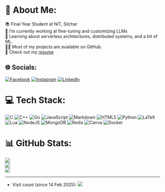 # 💫 About Me:
📚 Final Year Student at NIT, Silchar<br>🔭 I’m currently working at fine-tuning and customizing LLMs<br>🧐 Learning about serverless architectures, distributed systems, and a bit of ML.<br>👨‍💻 Most of my projects are available on GitHub.<br>📙 Check out my [resume](https://drive.google.com/file/d/1_5qnKsokCJQsRhN6FiAOM871-DvhDfL4/view)<br>


## 🌐 Socials:
[![Facebook](https://img.shields.io/badge/Facebook-%231877F2.svg?logo=Facebook&logoColor=white)](https://facebook.com/dimpalkalita99) [![Instagram](https://img.shields.io/badge/Instagram-%23E4405F.svg?logo=Instagram&logoColor=white)](https://instagram.com/dimpal_kalita_99) [![LinkedIn](https://img.shields.io/badge/LinkedIn-%230077B5.svg?logo=linkedin&logoColor=white)](https://linkedin.com/in/dimpal-kalita-819121226) 

# 💻 Tech Stack:
![C](https://img.shields.io/badge/c-%2300599C.svg?style=flat&logo=c&logoColor=white) ![C++](https://img.shields.io/badge/c++-%2300599C.svg?style=flat&logo=c%2B%2B&logoColor=white) ![Go](https://img.shields.io/badge/go-%2300ADD8.svg?style=flat&logo=go&logoColor=white) ![JavaScript](https://img.shields.io/badge/javascript-%23323330.svg?style=flat&logo=javascript&logoColor=%23F7DF1E) ![Markdown](https://img.shields.io/badge/markdown-%23000000.svg?style=flat&logo=markdown&logoColor=white) ![HTML5](https://img.shields.io/badge/html5-%23E34F26.svg?style=flat&logo=html5&logoColor=white) ![Python](https://img.shields.io/badge/python-3670A0?style=flat&logo=python&logoColor=ffdd54) ![LaTeX](https://img.shields.io/badge/latex-%23008080.svg?style=flat&logo=latex&logoColor=white) ![Lua](https://img.shields.io/badge/lua-%232C2D72.svg?style=flat&logo=lua&logoColor=white) ![NodeJS](https://img.shields.io/badge/node.js-6DA55F?style=flat&logo=node.js&logoColor=white) ![MongoDB](https://img.shields.io/badge/MongoDB-%234ea94b.svg?style=flat&logo=mongodb&logoColor=white) ![Redis](https://img.shields.io/badge/redis-%23DD0031.svg?style=flat&logo=redis&logoColor=white) ![Canva](https://img.shields.io/badge/Canva-%2300C4CC.svg?style=flat&logo=Canva&logoColor=white) ![Docker](https://img.shields.io/badge/docker-%230db7ed.svg?style=flat&logo=docker&logoColor=white)
# 📊 GitHub Stats:
![](https://github-readme-stats.vercel.app/api?username=Dimpal-Kalita&theme=tokyonight&hide_border=false&include_all_commits=true&count_private=false)<br/>
![](https://github-readme-streak-stats.herokuapp.com/?user=Dimpal-Kalita&theme=tokyonight&hide_border=false)<br/>
![](https://github-readme-stats.vercel.app/api/top-langs/?username=Dimpal-Kalita&theme=tokyonight&hide_border=false&include_all_commits=true&count_private=false&layout=compact)

---
+ Visit count (since 14 Feb 2025):
  ![](https://count.getloli.com/get/@Dimpal-Kalita?theme=moebooru)

<!-- Proudly created with GPRM ( https://gprm.itsvg.in ) -->
